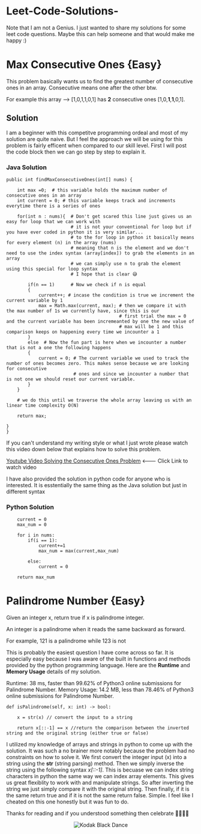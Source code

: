# Leet-Code-Solutions-
Note that I am not a Genius. I just wanted to share my solutions for  some leet code questions. Maybe this can help someone and that would make me happy :)


#   Max Consecutive Ones {Easy}
This problem basically wants us to find the greatest number of consecutive ones in an array. Consecutive means one after the other btw.  

For example this array --> [1,0,1,1,0,1] has **2** consecutive ones [1,0,**1**,**1**,0,1].

## Solution

I am a beginner with this competitve programming ordeal and most of my solution are quite naive. But I feel the approach we will be using for this problem is fairly efficent when compared to our skill level. First I will post the code block then we can go step by step to explain it. 


### Java Solution 

    public int findMaxConsecutiveOnes(int[] nums) {
        
        int max =0;  # this variable holds the maximum number of consecutive ones in an array 
        int current = 0; # this variable keeps track and increments everytime there is a series of ones
        
        for(int n : nums){  # Don't get scared this line just gives us an easy for loop that we can work with
                            # it is not your conventional for loop but if you have ever coded in python it is very similar...
                            # to the for loop in python it basically means for every element (n) in the array (nums)
                            # meaning that n is the element and we don't need to use the index syntax (array[index]) to grab the elements in an array
                            # we can simply use n to grab the element using this special for loop syntax
                            # I hope that is clear 😅
                            
            if(n == 1)      # Now we check if n is equal
            {
                current++; # incase the condition is true we increment the current variable by 1 
                max = Math.max(current, max); # then we compare it with the max number of 1s we currently have, since this is our 
                                              # first trial the max = 0 and the current variable has been incremeanted by one the new value of
                                              # max will be 1 and this comparison keeps on happening every time we incounter a 1
            }
            else  # Now the fun part is here when we incounter a number that is not a one the following happens
            {                 
                current = 0; # The current variable we used to track the number of ones becomes zero. This makes sense because we are looking for consecutive
                             # ones and since we incounter a number that is not one we should reset our current variable.
            }
        }
        
        # we do this until we traverse the whole array leaving us with an linear time complexity O(N) 
        
        return max;
        
    }
    }

If you can't understand my writing style or what I just wrote please watch this video down below that explains how to solve this problem.

[Youtube Video Solving the Consecutive Ones Problem](https://youtu.be/PLa4tYQhqoU)  <--- Click Link to watch video

I have also provided the solution in python code for anyone who is interested.  It is esstentially the same thing as the Java solution but just in different syntax


### Python Solution


        current = 0
        max_num = 0
        
        for i in nums: 
            if(i == 1):
                current+=1
                max_num = max(current,max_num)
                
            else:
                current = 0
                
        return max_num


#   Palindrome Number {Easy}

Given an integer x, return true if x is palindrome integer.

An integer is a palindrome when it reads the same backward as forward.

For example, 121 is a palindrome while 123 is not

This is probably the easiest question I have come across so far. It is especially easy because I was aware of the built in functions and methods provided by the python programming language. Here are the **Runtime** and **Memory Usage** details of my solution.

Runtime: 38 ms, faster than 99.62% of Python3 online submissions for Palindrome Number.
Memory Usage: 14.2 MB, less than 78.46% of Python3 online submissions for Palindrome Number.

    def isPalindrome(self, x: int) -> bool:
        
        x = str(x) // convert the input to a string
        
        return x[::-1] == x //return the comparison between the inverted string and the original string (either true or false)
        
I utilized my knowledge of arrays and strings in python to come up with the solution. It was such a no brainer more notably because the problem had no constraints on how to solve it. We first convert the integer input (x) into a string using the **str** (string parsing) method. Then we simply inverse the string using the following syntax *x[::-1]*. This is becuase we can index string characters in python the same way we can index array elements. This gives us great flexiblity to work with and manipulate strings. So after inverting the string we just simply compare it with the original string. Then  finally, if it is the same return true and if it is not the same return false. Simple. I feel like I cheated on this one honestly but it was fun to do. 
        


Thanks for reading and if you understood something then celebrate 🎉🎉🎉🎉

<p align="center">
  <img src="https://thumbs.gfycat.com/AllBabyishAardvark-max-1mb.gif" alt="Kodak Black Dance"/>
</p>

